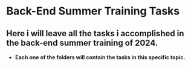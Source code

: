 # Back-End Summer Training Tasks

## Here i will leave all the tasks i accomplished in the back-end summer training of 2024.

- __Each one of the folders will contain the tasks in this specific topic.__

